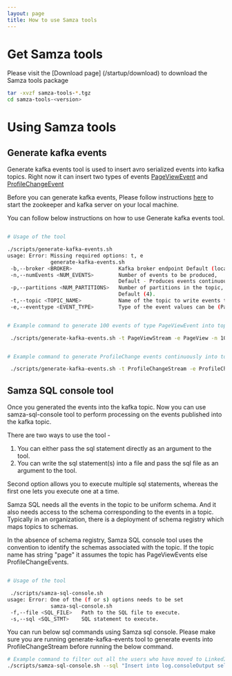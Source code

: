 ```yaml
---
layout: page
title: How to use Samza tools
---
```


<!--
   Licensed to the Apache Software Foundation (ASF) under one or more
   contributor license agreements.  See the NOTICE file distributed with
   this work for additional information regarding copyright ownership.
   The ASF licenses this file to You under the Apache License, Version 2.0
   (the "License"); you may not use this file except in compliance with
   the License.  You may obtain a copy of the License at

       http://www.apache.org/licenses/LICENSE-2.0

   Unless required by applicable law or agreed to in writing, software
   distributed under the License is distributed on an "AS IS" BASIS,
   WITHOUT WARRANTIES OR CONDITIONS OF ANY KIND, either express or implied.
   See the License for the specific language governing permissions and
   limitations under the License.
-->


# Get Samza tools

Please visit the [Download page] (/startup/download) to download the Samza tools package

```bash
tar -xvzf samza-tools-*.tgz
cd samza-tools-<version>
```


# Using Samza tools


## Generate kafka events


Generate kafka events tool is used to insert avro serialized events into kafka topics. Right now it can insert two types of events [PageViewEvent](https://github.com/apache/samza/blob/master/samza-tools/src/main/java/org/com/linkedin/samza/tools/schemas/PageViewEvent.avsc) and [ProfileChangeEvent](https://github.com/apache/samza/blob/master/samza-tools/src/main/java/org/com/linkedin/samza/tools/schemas/ProfileChangeEvent.avsc)

Before you can generate kafka events, Please follow instructions [here](http://kafka.apache.org/quickstart) to start the zookeeper and kafka server on your local machine.

You can follow below instructions on how to use Generate kafka events tool.

```bash

# Usage of the tool

./scripts/generate-kafka-events.sh
usage: Error: Missing required options: t, e
              generate-kafka-events.sh
 -b,--broker <BROKER>               Kafka broker endpoint Default (localhost:9092).
 -n,--numEvents <NUM_EVENTS>        Number of events to be produced, 
                                    Default - Produces events continuously every second.
 -p,--partitions <NUM_PARTITIONS>   Number of partitions in the topic,
                                    Default (4).
 -t,--topic <TOPIC_NAME>            Name of the topic to write events to.
 -e,--eventtype <EVENT_TYPE>        Type of the event values can be (PageView|ProfileChange). 


# Example command to generate 100 events of type PageViewEvent into topic named PageViewStream

 ./scripts/generate-kafka-events.sh -t PageViewStream -e PageView -n 100


# Example command to generate ProfileChange events continuously into topic named ProfileChangeStream

 ./scripts/generate-kafka-events.sh -t ProfileChangeStream -e ProfileChange 

```

## Samza SQL console tool

Once you generated the events into the kafka topic. Now you can use samza-sql-console tool to perform processing on the events published into the kafka topic.

There are two ways to use the tool -

1. You can either pass the sql statement directly as an argument to the tool. 
2. You can write the sql statement(s) into a file and pass the sql file as an argument to the tool.

Second option allows you to execute multiple sql statements, whereas the first one lets you execute one at a time.

Samza SQL needs all the events in the topic to be uniform schema. And it also needs access to the schema corresponding to the events in a topic. Typically in an organization, there is a deployment of schema registry which maps topics to schemas. 

In the absence of schema registry, Samza SQL console tool uses the convention to identify the schemas associated with the topic. If the topic name has string "page" it assumes the topic has PageViewEvents else ProfileChangeEvents. 

```bash

# Usage of the tool

 ./scripts/samza-sql-console.sh
usage: Error: One of the (f or s) options needs to be set
              samza-sql-console.sh
 -f,--file <SQL_FILE>   Path to the SQL file to execute.
 -s,--sql <SQL_STMT>    SQL statement to execute.
```

You can run below sql commands using Samza sql console. Please make sure you are running generate-kafka-events tool to generate events into ProfileChangeStream before running the below command.

```bash
# Example command to filter out all the users who have moved to LinkedIn
./scripts/samza-sql-console.sh --sql "Insert into log.consoleOutput select Name, OldCompany from kafka.ProfileChangeStream where NewCompany = 'LinkedIn'"

```
